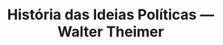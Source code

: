 ---
ref: sol-030-0003
title: ["História das Ideias Políticas — Walter Theimer"]
author_name: ["Sebastião Rodrigues"]
publisher: ["Arcádia"]
year: "y1970"
origin: ["Portugal"]
formats: ["book"]
disciplines: ["graphic-design"]
tags:
layout: artifact
status: ["scan"]
published: false
int_published: false
image_count:
date_added: 2023-06-16
batch:
---